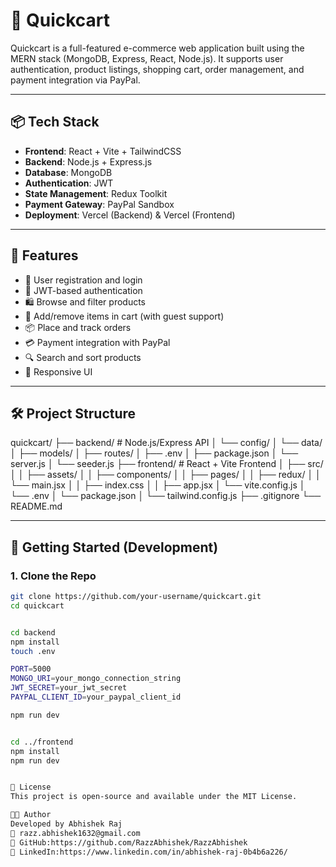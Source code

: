 # 🛒 Quickcart

Quickcart is a full-featured e-commerce web application built using the MERN stack (MongoDB, Express, React, Node.js). It supports user authentication, product listings, shopping cart, order management, and payment integration via PayPal.

---

## 📦 Tech Stack

- **Frontend**: React + Vite + TailwindCSS
- **Backend**: Node.js + Express.js
- **Database**: MongoDB
- **Authentication**: JWT
- **State Management**: Redux Toolkit
- **Payment Gateway**: PayPal Sandbox
- **Deployment**: Vercel (Backend) & Vercel (Frontend)

---

## 🚀 Features

- 👤 User registration and login
- 🔐 JWT-based authentication
- 🛍️ Browse and filter products
- 🛒 Add/remove items in cart (with guest support)
- 📦 Place and track orders
- 💳 Payment integration with PayPal
- 🔍 Search and sort products
- 📱 Responsive UI

---

## 🛠️ Project Structure

quickcart/
├── backend/ # Node.js/Express API
│ └── config/
│ └── data/
│ ├── models/
│ ├── routes/
│ ├── .env
│ ├── package.json
│ └── server.js
│ └── seeder.js
├── frontend/ # React + Vite Frontend
│ ├── src/
│ │ ├── assets/
│ │ ├── components/
│ │ ├── pages/
│ │ ├── redux/
│ │ └── main.jsx
│ │ ├── index.css
│ │ ├── app.jsx
│ └── vite.config.js
│ └── .env
│ └── package.json
│ └── tailwind.config.js
├── .gitignore
└── README.md


---

## 🔧 Getting Started (Development)

### 1. Clone the Repo

```bash
git clone https://github.com/your-username/quickcart.git
cd quickcart


cd backend
npm install
touch .env

PORT=5000
MONGO_URI=your_mongo_connection_string
JWT_SECRET=your_jwt_secret
PAYPAL_CLIENT_ID=your_paypal_client_id

npm run dev


cd ../frontend
npm install
npm run dev


📝 License
This project is open-source and available under the MIT License.

👨‍💻 Author
Developed by Abhishek Raj
📧 razz.abhishek1632@gmail.com
🔗 GitHub:https://github.com/RazzAbhishek/RazzAbhishek
🔗 LinkedIn:https://www.linkedin.com/in/abhishek-raj-0b4b6a226/
